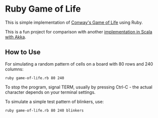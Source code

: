 # Ruby Game of Life

This is simple implementation of [Conway's Game of Life](https://en.wikipedia.org/wiki/Conway%27s_Game_of_Life) 
using Ruby.

This is a fun project for comparison with another 
[implementation in Scala with Akka](https://github.com/christian-schlichtherle/akka-game-of-life).

## How to Use

For simulating a random pattern of cells on a board with 80 rows and 240 columns:

    ruby game-of-life.rb 80 240
    
To stop the program, signal TERM, usually by pressing Ctrl-C - the actual character depends on your terminal 
settings.

To simulate a simple test pattern of blinkers, use:

    ruby game-of-life.rb 80 240 blinkers
